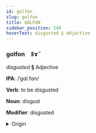 ```yaml
---
id: golfon
slug: golfon
title: GOLFON
sidebar_position: 240
hoverText: disgusted § Adjective
---
```


### golfon&emsp;<span kind="abugida">ꜿ͊ɤ̃</span>

*disgusted* **§** Adjective

**IPA**: /ˈgɑl.fɑn/

**Verb**: to be disgusted

**Noun**: disgust

**Modifier**: disgusted

<details>
    <summary>Origin</summary>
    Arabic, Hijazi قرفان garfān /ɡarfaːn/<br/>
    <em>Afroasiatic Language Family</em>
</details>